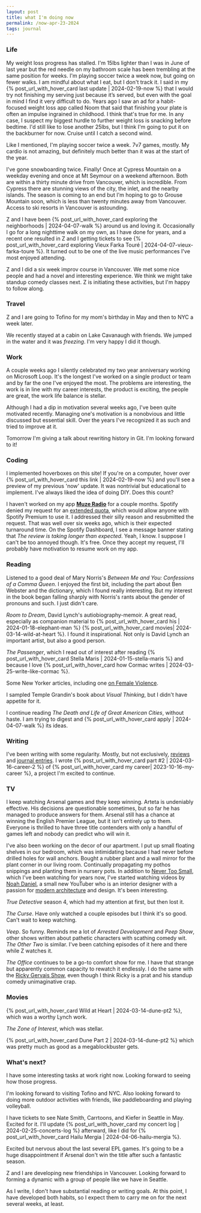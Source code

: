 ```yaml
---
layout: post
title: what I'm doing now
permalink: /now-apr-23-2024
tags: journal
---
```


<!--more-->

### Life

My weight loss progress has stalled.
I'm 15lbs lighter than I was in June of last year but the red needle on my bathroom scale has been trembling at the same position for weeks.
I'm playing soccer twice a week now, but going on fewer walks.
I am mindful about what I eat, but I don't track it.
I said in my {% post_url_with_hover_card last update | 2024-02-19-now %} that I would try not finishing my serving just because it’s served, but even with the goal in mind I find it very difficult to do.
Years ago I saw an ad for a habit-focused weight loss app called Noom that said that finishing your plate is often an impulse ingrained in childhood.
I think that's true for me.
In any case, I suspect my biggest hurdle to further weight loss is snacking before bedtime.
I'd still like to lose another 25lbs, but I think I'm going to put it on the backburner for now.
Cruise until I catch a second wind.

Like I mentioned, I'm playing soccer twice a week.
7v7 games, mostly.
My cardio is not amazing, but definitely much better than it was at the start of the year.

I've gone snowboarding twice.
Finally!
Once at Cypress Mountain on a weekday evening and once at Mt Seymour on a weekend afternoon.
Both are within a thirty minute drive from Vancouver, which is incredible.
From Cypress there are stunning views of the city, the inlet, and the nearby islands.
The season is coming to an end but I'm hoping to go to Grouse Mountain soon, which is less than twenty minutes away from Vancouver.
Access to ski resorts in Vancouver is astounding.

Z and I have been {% post_url_with_hover_card exploring the neighborhoods | 2024-04-07-walk %} around us and loving it.
Occasionally I go for a long nighttime walk on my own, as I have done for years, and a recent one resulted in Z and I getting tickets to see {% post_url_with_hover_card exploring Vieux Farka Touré | 2024-04-07-vieux-farka-toure %}.
It turned out to be one of the live music performances I've most enjoyed attending.

Z and I did a six week improv course in Vancouver.
We met some nice people and had a novel and interesting experience.
We think we might take standup comedy classes next.
Z is initiating these activities, but I'm happy to follow along.

### Travel

Z and I are going to Tofino for my mom's birthday in May and then to NYC a week later.

We recently stayed at a cabin on Lake Cavanaugh with friends.
We jumped in the water and it was _freezing_.
I'm very happy I did it though.

### Work

A couple weeks ago I silently celebrated my two year anniversary working on Microsoft Loop.
It's the longest I've worked on a single product or team and by far the one I've enjoyed the most.
The problems are interesting, the work is in line with my career interests, the product is exciting, the people are great, the work life balance is stellar.

Although I had a dip in motivation several weeks ago, I've been quite motivated recently.
Managing one's motivation is a nonobvious and little discussed but essential skill.
Over the years I've recognized it as such and tried to improve at it.

Tomorrow I'm giving a talk about rewriting history in Git.
I'm looking forward to it!

### Coding

I implemented hoverboxes on this site!
If you're on a computer, hover over {% post_url_with_hover_card this link | 2024-02-19-now %} and you'll see a preview of my previous 'now' update.
It was nontrivial but educational to implement.
I've always liked the idea of doing DIY.
Does this count?

I haven't worked on my app [**Muze Radio**](https://okjuan.me/muze-radio) for a couple months.
Spotify denied my request for an [extended quota](https://developer.spotify.com/documentation/web-api/concepts/rate-limits), which would allow anyone with Spotify Premium to use it.
I addressed their silly reason and resubmitted the request.
That was well over six weeks ago, which is their expected turnaround time.
On the Spotify Dashboard, I see a message banner stating that _The review is taking longer than expected_.
Yeah, I know.
I suppose I can't be too annoyed though.
It's free.
Once they accept my request, I'll probably have motivation to resume work on my app.

### Reading

Listened to a good deal of Mary Norris's _Between Me and You: Confessions of a Comma Queen_.
I enjoyed the first bit, including the part about Ben Webster and the dictionary, which I found really interesting.
But my interest in the book began falling sharply with Norris's rants about the gender of pronouns and such.
I just didn't care.

_Room to Dream_, David Lynch's autiobiography-memoir.
A great read, especially as companion material to {% post_url_with_hover_card his | 2024-01-18-elephant-man %} {% post_url_with_hover_card movies| 2024-03-14-wild-at-heart %}.
I found it inspirational.
Not only is David Lynch an important artist, but also a good person.

_The Passenger_, which I read out of interest after reading {% post_url_with_hover_card Stella Maris | 2024-01-15-stella-maris %} and because I love {% post_url_with_hover_card how Cormac writes | 2024-03-25-write-like-cormac %}.

Some New Yorker articles, including one [on Female Violence](https://www.newyorker.com/magazine/2024/02/12/the-furies-by-elizabeth-flock-review-if-love-could-kill-by-anna-motz).

I sampled Temple Grandin's book about _Visual Thinking_, but I didn't have appetite for it.

I continue reading _The Death and Life of Great American Cities_, without haste.
I am trying to digest and {% post_url_with_hover_card apply | 2024-04-07-walk %} its ideas.

### Writing

I've been writing with some regularity.
Mostly, but not exclusively, [reviews](https://okjuan.me/vbook/tags/reviews/) and [journal entries](https://okjuan.me/vbook/tags/journal/).
I wrote {% post_url_with_hover_card part #2 | 2024-03-16-career-2 %} of {% post_url_with_hover_card my career| 2023-10-16-my-career %}, a project I'm excited to continue.

### TV

I keep watching Arsenal games and they keep winning.
Arteta is undeniably effective.
His decisions are questionable sometimes, but so far he has managed to produce answers for them.
Arsenal still has a chance at winning the English Premier League, but it isn't entirely up to them.
Everyone is thrilled to have three title contenders with only a handful of games left and nobody can predict who will win it.

I've also been working on the decor of our apartment.
I put up small floating shelves in our bedroom, which was intimidating because I had never before drilled holes for wall anchors.
Bought a rubber plant and a wall mirror for the plant corner in our living room.
Continually propagating my pothos snippings and planting them in nursery pots.
In addition to [Never Too Small](https://www.youtube.com/@nevertoosmall), which I've been watching for years now, I've started watching videos by [Noah Daniel](https://www.youtube.com/@noahdaniel.studio), a small new YouTuber who is an interior designer with a passion for [modern architecture](https://www.wikiwand.com/en/Modern_architecture) and design.
It's been interesting.

_True Detective_ season 4, which had my attention at first, but then lost it.

_The Curse_.
Have only watched a couple episodes but I think it's so good.
Can't wait to keep watching.

_Veep_.
So funny.
Reminds me a lot of _Arrested Development_ and _Peep Show_, other shows written about pathetic characters with scathing comedy wit.
_The Other Two_ is similar.
I've been catching episodes of it here and there while Z watches it.

_The Office_ continues to be a go-to comfort show for me.
I have that strange but apparently common capacity to rewatch it endlessly.
I do the same with the [Ricky Gervais Show](https://open.spotify.com/show/34mXWuUCEa2UzTft5vxxLp?si=30f306edb2b04a6f), even though I think Ricky is a prat and his standup comedy unimaginative crap.

### Movies

{% post_url_with_hover_card Wild at Heart | 2024-03-14-dune-pt2 %}, which was a worthy Lynch work.

_The Zone of Interest_, which was stellar.

{% post_url_with_hover_card Dune Part 2 | 2024-03-14-dune-pt2 %} which was pretty much as good as a megablockbuster gets.

### What's next?

I have some interesting tasks at work right now.
Looking forward to seeing how those progress.

I'm looking forward to visiting Tofino and NYC.
Also looking forward to doing more outdoor activities with friends, like paddleboarding and playing volleyball.

I have tickets to see Nate Smith, Carrtoons, and Kiefer in Seattle in May.
Excited for it.
I'll update {% post_url_with_hover_card my concert log | 2024-02-25-concerts-log %} afterward, like I did for {% post_url_with_hover_card Hailu Mergia | 2024-04-06-hailu-mergia %}.

Excited but nervous about the last several EPL games.
It's going to be a huge disappointment if Arsenal don't win the title after such a fantastic season.

Z and I are developing new friendships in Vancouver.
Looking forward to forming a dynamic with a group of people like we have in Seattle.

As I write, I don't have substantial reading or writing goals.
At this point, I have developed both habits, so I expect them to carry me on for the next several weeks, at least.